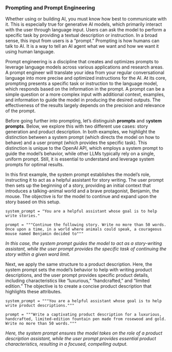 ### Prompting and Prompt Engineering
Whether using or building AI, you must know how best to communicate with it. This is especially true for generative AI models, which primarily interact with the user through language input. Users can ask the model to perform a specific task by providing a textual description or instruction. In a broad sense, this input from users is a “prompt.” Prompting is how humans can talk to AI. It is a way to tell an AI agent what we want and how we want it using human language.

Prompt engineering is a discipline that creates and optimizes prompts to leverage language models across various applications and research areas. A prompt engineer will translate your idea from your regular conversational language into more precise and optimized instructions for the AI. At its core, prompting presents a specific task or instruction to the language model, which responds based on the information in the prompt. A prompt can be a simple question or a more complex input with additional context, examples, and information to guide the model in producing the desired outputs. The effectiveness of the results largely depends on the precision and relevance of the prompt.

Before going further into prompting, let’s distinguish **prompts** and s**ystem prompts**. Below, we explore this with two different use cases: story generation and product description. In both examples, we highlight the distinction between a system prompt (which directs the model on how to behave) and a user prompt (which provides the specific task). This distinction is unique to the OpenAI API, which employs a system prompt to guide the model’s behavior, while other LLMs typically rely on a single, uniform prompt. Still, it is essential to understand and leverage system prompts for optimal results.

In this first example, the system prompt establishes the model’s role, instructing it to act as a helpful assistant for story writing. The user prompt then sets up the beginning of a story, providing an initial context that introduces a talking-animal world and a brave protagonist, Benjamin, the mouse. The objective is for the model to continue and expand upon the story based on this setup.


```
system_prompt = "You are a helpful assistant whose goal is to help write stories."

prompt = """Continue the following story. Write no more than 50 words.
Once upon a time, in a world where animals could speak, a courageous mouse named Benjamin decided to"""
```

_In this case, the system prompt guides the model to act as a story-writing assistant, while the user prompt provides the specific task of continuing the story within a given word limit._

Next, we apply the same structure to a product description. Here, the system prompt sets the model’s behavior to help with writing product descriptions, and the user prompt provides specific product details, including characteristics like “luxurious,” “handcrafted,” and “limited edition.” The objective is to create a concise product description that highlights these attributes.


```
system_prompt = """You are a helpful assistant whose goal is to help write product descriptions."""

prompt = """Write a captivating product description for a luxurious, handcrafted, limited-edition fountain pen made from rosewood and gold.
Write no more than 50 words."""
```
_Here, the system prompt ensures the model takes on the role of a product description assistant, while the user prompt provides essential product characteristics, resulting in a focused, compelling output._
